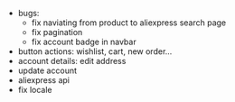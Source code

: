 - bugs:
  - fix naviating from product to aliexpress search page
  - fix pagination
  - fix account badge in navbar
- button actions: wishlist, cart, new order...
- account details: edit address
- update account
- aliexpress api
- fix locale
